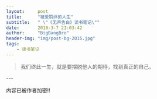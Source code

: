 ```yaml
---
layout:     post
title:      "被爱羁绊的人生"
subtitle:   " \"《无声告白》读书笔记\""
date:       2018-3-7 21:03:42
author:     "BigBangBro"
header-img: "img/post-bg-2015.jpg"
tags:
    - 读书笔记
---
```


> 我们终此一生，就是要摆脱他人的期待，找到真正的自己。


<p id = "build"></p>
---



内容已被作者加密!!

